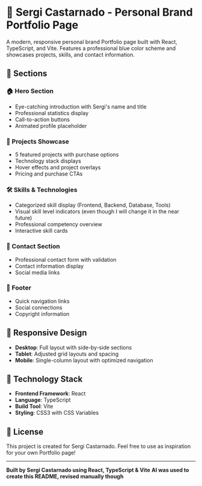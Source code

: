 # 🚀 Sergi Castarnado - Personal Brand Portfolio Page

A modern, responsive personal brand Portfolio page built with React, TypeScript, and Vite. Features a professional blue color scheme and showcases projects, skills, and contact information.

## 🎯 Sections

### 🏠 Hero Section

- Eye-catching introduction with Sergi's name and title
- Professional statistics display
- Call-to-action buttons
- Animated profile placeholder

### 💼 Projects Showcase

- 5 featured projects with purchase options
- Technology stack displays
- Hover effects and project overlays
- Pricing and purchase CTAs

### 🛠️ Skills & Technologies

- Categorized skill display (Frontend, Backend, Database, Tools)
- Visual skill level indicators (even though I will change it in the near future)
- Professional competency overview
- Interactive skill cards

### 📧 Contact Section

- Professional contact form with validation
- Contact information display
- Social media links

### 🔗 Footer

- Quick navigation links
- Social connections
- Copyright information

## 📱 Responsive Design

- **Desktop**: Full layout with side-by-side sections
- **Tablet**: Adjusted grid layouts and spacing
- **Mobile**: Single-column layout with optimized navigation

## 🔧 Technology Stack

- **Frontend Framework**: React
- **Language**: TypeScript
- **Build Tool**: Vite
- **Styling**: CSS3 with CSS Variables

## 📝 License

This project is created for Sergi Castarnado. Feel free to use as inspiration for your own Portfolio page!

---

**Built by Sergi Castarnado using React, TypeScript & Vite**
**AI was used to create this README, revised manually though**
